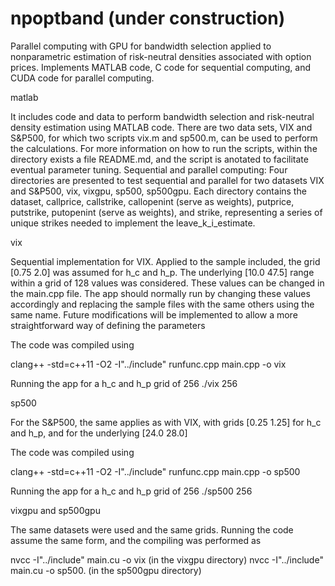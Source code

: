 # npoptband (under construction)

Parallel computing with GPU for bandwidth selection applied to nonparametric estimation of risk-neutral densities associated with option prices.
Implements MATLAB code, C code for sequential computing, and CUDA code for parallel computing.

matlab

It includes code and data to perform bandwidth selection and risk-neutral density estimation using MATLAB code. There are two data sets, VIX and S&P500, for which two scripts vix.m and sp500.m, can be used to perform the calculations. For more information on how to run the scripts, within the directory exists a file README.md, and the script is anotated to facilitate eventual parameter tuning.
Sequential and parallel computing: Four directories are presented to test sequential and parallel for two datasets VIX and S&P500, vix, vixgpu, sp500, sp500gpu. Each directory contains the dataset, callprice, callstrike, callopenint (serve as weights), putprice, putstrike, putopenint (serve as weights), and strike, representing a series of unique strikes needed to implement the leave_k_i_estimate.

vix

Sequential implementation for VIX. Applied to the sample included, the grid [0.75 2.0] was assumed for h_c and h_p. The underlying [10.0 47.5] range within a grid of 128 values was considered. These values can be changed in the main.cpp file. The app should normally run by changing these values accordingly and replacing the sample files with the same others using the same name. Future modifications will be implemented to allow a more straightforward way of defining the parameters

The code was compiled using

clang++ -std=c++11 -O2 -I"../include" runfunc.cpp main.cpp -o vix

Running the app for a h_c and h_p grid of 256
./vix 256

sp500

For the S&P500, the same applies as with VIX, with grids [0.25 1.25] for h_c and h_p, and for the underlying [24.0 28.0]

The code was compiled using

clang++ -std=c++11 -O2 -I"../include" runfunc.cpp main.cpp -o sp500

Running the app for a h_c and h_p grid of 256
./sp500 256

vixgpu and sp500gpu

The same datasets were used and the same grids. Running the code assume the same form, and the compiling was
performed as

nvcc -I"../include" main.cu -o vix          (in the vixgpu directory)
nvcc -I"../include" main.cu -o sp500.       (in the sp500gpu directory)


